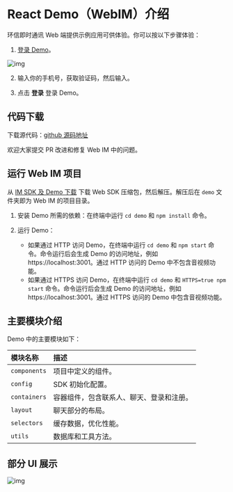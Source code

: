 # React Demo（WebIM）介绍

<Toc />

环信即时通讯 Web 端提供示例应用可供体验。你可以按以下步骤体验：

1. [登录 Demo](https://webim-h5.easemob.com/#/login)。

![img](/images/demo/web_react_login.png)

2. 输入你的手机号，获取验证码，然后输入。

3. 点击 **登录** 登录 Demo。

## 代码下载

下载源代码：[github 源码地址](https://github.com/easemob/webim)

欢迎大家提交 PR 改进和修复 Web IM 中的问题。

## 运行 Web IM 项目

从 [IM SDK 及 Demo 下载](https://www.easemob.com/download/im) 下载 Web SDK 压缩包，然后解压。解压后在 `demo` 文件夹即为 Web IM 的项目目录。

1. 安装 Demo 所需的依赖：在终端中运行 `cd demo` 和 `npm install` 命令。

2. 运行 Demo：
   - 如果通过 HTTP 访问 Demo，在终端中运行 `cd demo` 和 `npm start` 命令。命令运行后会生成 Demo 的访问地址，例如 https://localhost:3001。通过 HTTP 访问的 Demo 中不包含音视频功能。
   - 如果通过 HTTPS 访问 Demo，在终端中运行 `cd demo` 和 `HTTPS=true npm start` 命令。命令运行后会生成 Demo 的访问地址，例如 https://localhost:3001。通过 HTTPS 访问的 Demo 中包含音视频功能。

## 主要模块介绍

Demo 中的主要模块如下：

| 模块名称     | 描述                                     |
| :----------- | :--------------------------------------- |
| `components` | 项目中定义的组件。                       |
| `config`     | SDK 初始化配置。                         |
| `containers` | 容器组件，包含联系人、聊天、登录和注册。 |
| `layout`     | 聊天部分的布局。                         |
| `selectors`  | 缓存数据，优化性能。                     |
| `utils`      | 数据库和工具方法。                       |

## 部分 UI 展示

![img](/images/web/react_demo.png)
